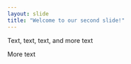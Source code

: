 ```yaml
---
layout: slide
title: "Welcome to our second slide!"
---
```

Text, text, text, and more text

More text
